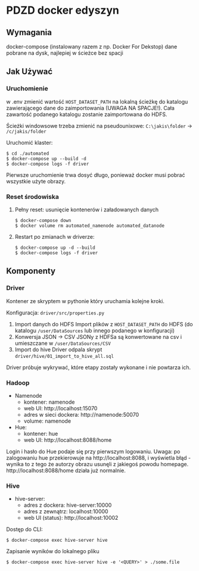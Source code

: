 # PDZD docker edyszyn

## Wymagania
docker-compose (instalowany razem z np. Docker For Dekstop)
dane pobrane na dysk, najlepiej w ścieżce bez spacji

## Jak Używać
### Uruchomienie
w .env zmienić wartość `HOST_DATASET_PATH` na lokalną ścieżkę do katalogu zawierającego dane do zaimportowania (UWAGA NA SPACJE!).
Cała zawartość podanego katalogu zostanie zaimportowana do HDFS.

Ścieżki windowsowe trzeba zmienić na pseudounixowe:
`C:\jakis\folder` -> `/c/jakis/folder`

Uruchomić klaster:
```
$ cd ./automated
$ docker-compose up --build -d
$ docker-compose logs -f driver
```

Pierwsze uruchomienie trwa dosyć długo, ponieważ docker musi pobrać wszystkie użyte obrazy.

### Reset środowiska
1. Pełny reset: usunięcie kontenerów i załadowanych danych
    ```
    $ docker-compose down
    $ docker volume rm automated_namenode automated_datanode
    ```
2. Restart po zmianach w driverze:
    ```
    $ docker-compose up -d --build
    $ docker-compose logs -f driver
    ```

## Komponenty

### Driver
Kontener ze skryptem w pythonie który uruchamia kolejne kroki.

Konfiguracja: `driver/src/properties.py`

1. Import danych do HDFS
Import plików z `HOST_DATASET_PATH` do HDFS (do katalogu `/user/DataSources` lub innego podanego w konfiguracji)
2. Konwersja JSON -> CSV
JSONy z HDFSa są konwertowane na csv i umieszczane w `/user/DataSources/CSV`
3. Import do hive
Driver odpala skrypt `driver/hive/01_import_to_hive_all.sql`

Driver próbuje wykrywać, które etapy zostały wykonane i nie powtarza ich.

### Hadoop
* Namenode
  * kontener: namenode
  * web UI: http://localhost:15070
  * adres w sieci dockera: http://namenode:50070
  * volume: namenode
* Hue:
  * kontener: hue
  * web UI: http://localhost:8088/home

Login i hasło do Hue podaje się przy pierwszym logowaniu.
Uwaga: po zalogowaniu hue przekierowuje na http://localhost:8088, i wyświetla błąd - wynika to z tego że autorzy obrazu usunęli z jakiegoś powodu homepage.
http://localhost:8088/home działa już normalnie.


### Hive
* hive-server:
    * adres z dockera: hive-server:10000
    * adres z zewnątrz: localhost:10000
    * web UI (status): http://localhost:10002

Dostęp do CLI:
```
$ docker-compose exec hive-server hive
```

Zapisanie wyników do lokalnego pliku
```
$ docker-compose exec hive-server hive -e '<QUERY>' > ./some.file
```

    